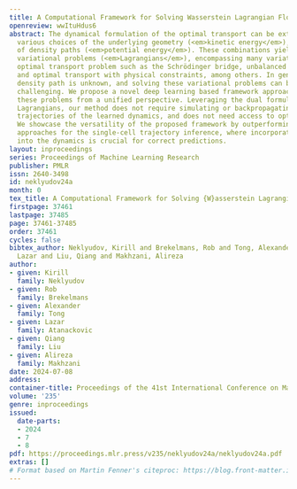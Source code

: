 ```yaml
---
title: A Computational Framework for Solving Wasserstein Lagrangian Flows
openreview: wwItuHdus6
abstract: The dynamical formulation of the optimal transport can be extended through
  various choices of the underlying geometry (<em>kinetic energy</em>), and the regularization
  of density paths (<em>potential energy</em>). These combinations yield different
  variational problems (<em>Lagrangians</em>), encompassing many variations of the
  optimal transport problem such as the Schrödinger bridge, unbalanced optimal transport,
  and optimal transport with physical constraints, among others. In general, the optimal
  density path is unknown, and solving these variational problems can be computationally
  challenging. We propose a novel deep learning based framework approaching all of
  these problems from a unified perspective. Leveraging the dual formulation of the
  Lagrangians, our method does not require simulating or backpropagating through the
  trajectories of the learned dynamics, and does not need access to optimal couplings.
  We showcase the versatility of the proposed framework by outperforming previous
  approaches for the single-cell trajectory inference, where incorporating prior knowledge
  into the dynamics is crucial for correct predictions.
layout: inproceedings
series: Proceedings of Machine Learning Research
publisher: PMLR
issn: 2640-3498
id: neklyudov24a
month: 0
tex_title: A Computational Framework for Solving {W}asserstein Lagrangian Flows
firstpage: 37461
lastpage: 37485
page: 37461-37485
order: 37461
cycles: false
bibtex_author: Neklyudov, Kirill and Brekelmans, Rob and Tong, Alexander and Atanackovic,
  Lazar and Liu, Qiang and Makhzani, Alireza
author:
- given: Kirill
  family: Neklyudov
- given: Rob
  family: Brekelmans
- given: Alexander
  family: Tong
- given: Lazar
  family: Atanackovic
- given: Qiang
  family: Liu
- given: Alireza
  family: Makhzani
date: 2024-07-08
address:
container-title: Proceedings of the 41st International Conference on Machine Learning
volume: '235'
genre: inproceedings
issued:
  date-parts:
  - 2024
  - 7
  - 8
pdf: https://proceedings.mlr.press/v235/neklyudov24a/neklyudov24a.pdf
extras: []
# Format based on Martin Fenner's citeproc: https://blog.front-matter.io/posts/citeproc-yaml-for-bibliographies/
---
```

